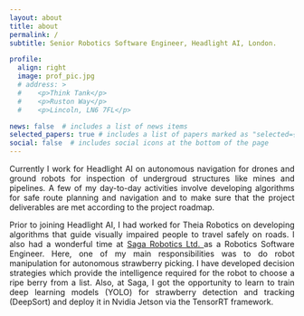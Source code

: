 ```yaml
---
layout: about
title: about
permalink: /
subtitle: Senior Robotics Software Engineer, Headlight AI, London.

profile:
  align: right
  image: prof_pic.jpg
  # address: >
  #    <p>Think Tank</p>
  #    <p>Ruston Way</p>
  #    <p>Lincoln, LN6 7FL</p>

news: false  # includes a list of news items
selected_papers: true # includes a list of papers marked as "selected={true}"
social: false  # includes social icons at the bottom of the page
---
```


<div style="text-align: justify">
Currently I work for Headlight AI on autonomous navigation for drones and ground robots for inspection of undergroud structures like mines and pipelines. A few of my day-to-day activities involve developing algorithms for safe route planning and navigation and to make sure that the project deliverables are met according to the  project roadmap.
<p/>
Prior to joining Headlight AI, I had worked for Theia Robotics on developing algorithms that guide visually impaired people to  travel safely on roads. I also had a wonderful time at <a href="https://sagarobotics.com/"> Saga Robotics Ltd. </a> as a Robotics Software Engineer. Here, one of my main responsibilities was to do robot manipulation for autonomous strawberry picking. I have developed decision strategies which provide the intelligence required for the robot to choose a ripe berry from a list. Also, at Saga,  I got the opportunity to learn to train deep learning models (YOLO) for strawberry detection and tracking (DeepSort) and deploy it in Nvidia Jetson via the TensorRT framework.
</div>